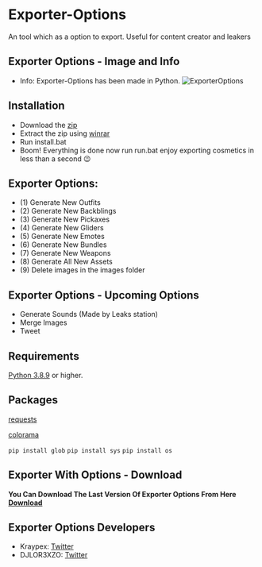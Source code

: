 # Exporter-Options
An tool which as a option to export. Useful for content creator and leakers

## Exporter Options - Image and Info
- Info: Exporter-Options has been made in Python.
![ExporterOptions](https://cdn.discordapp.com/attachments/796740591270363157/911926364490309632/unknown.png)

## Installation

- Download the [zip](https://github.com/Kraypex/Exporter-Options/archive/refs/heads/beta.zip)
- Extract the zip using [winrar](https://www.win-rar.com/predownload.html?&L=0)
- Run install.bat
- Boom! Everything is done now run run.bat enjoy exporting cosmetics in less than a second 😉    

## Exporter Options:

- (1) Generate New Outfits
- (2) Generate New Backblings
- (3) Generate New Pickaxes
- (4) Generate New Gliders
- (5) Generate New Emotes
- (6) Generate New Bundles
- (7) Generate New Weapons
- (8) Generate All New Assets
- (9) Delete images in the images folder

## Exporter Options - Upcoming Options

 - Generate Sounds (Made by Leaks station)
 - Merge Images
 - Tweet

## Requirements
[Python 3.8.9](https://www.python.org/ftp/python/3.8.9/python-3.8.9-amd64.exe) or higher.

## Packages
[requests](https://pypi.org/project/requests/)

[colorama](https://pypi.org/project/colorama/)

```pip install glob```
```pip install sys```
```pip install os```

## Exporter With Options - Download

**You Can Download The Last Version Of Exporter Options From Here [Download](https://github.com/Kraypex/Exporter-With-Options/tree/latest)** 

## Exporter Options Developers

* Kraypex: [Twitter](https://twitter.com/Kraypex) 
* DJLOR3XZO: [Twitter](https://twitter.com/djlorenzouasset)
